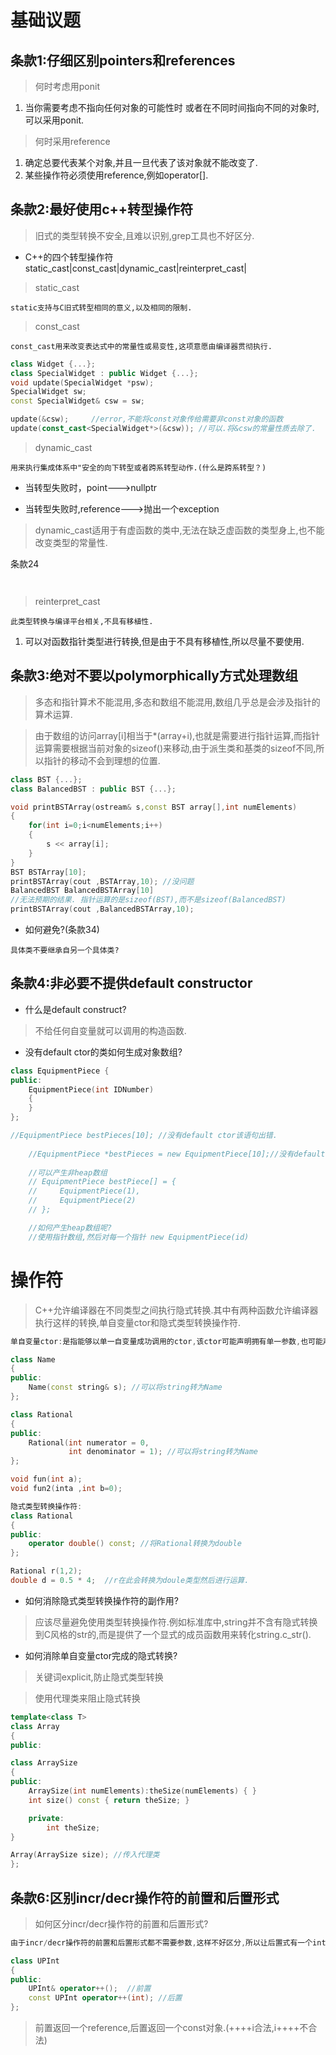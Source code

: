 # 基础议题

## 条款1:仔细区别pointers和references

> 何时考虑用ponit

1. 当你需要考虑不指向任何对象的可能性时
或者在不同时间指向不同的对象时,可以采用ponit.

> 何时采用reference

1. 确定总要代表某个对象,并且一旦代表了该对象就不能改变了.
2. 某些操作符必须使用reference,例如operator[].

## 条款2:最好使用c++转型操作符
> 旧式的类型转换不安全,且难以识别,grep工具也不好区分.

+ C++的四个转型操作符
static_cast|const_cast|dynamic_cast|reinterpret_cast|

> static_cast

```
static支持与C旧式转型相同的意义,以及相同的限制.
```
> const_cast

```
const_cast用来改变表达式中的常量性或易变性,这项意愿由编译器贯彻执行.
```

```c++
class Widget {...};
class SpecialWidget : public Widget {...};
void update(SpecialWidget *psw);
SpecialWidget sw;
const SpecialWidget& csw = sw;

update(&csw);     //error,不能将const对象传给需要非const对象的函数
update(const_cast<SpecialWidget*>(&csw)); //可以.将&csw的常量性质去除了.

```

> dynamic_cast

```
用来执行集成体系中"安全的向下转型或者跨系转型动作.(什么是跨系转型？)
```

+ 当转型失败时，point--->nullptr

+ 当转型失败时,reference--->抛出一个exception

> dynamic_cast适用于有虚函数的类中,无法在缺乏虚函数的类型身上,也不能改变类型的常量性.

条款24
```


```



>reinterpret_cast

```
此类型转换与编译平台相关,不具有移植性.
```

1. 可以对函数指针类型进行转换,但是由于不具有移植性,所以尽量不要使用.


## 条款3:绝对不要以polymorphically方式处理数组
> 多态和指针算术不能混用,多态和数组不能混用,数组几乎总是会涉及指针的算术运算.

> 由于数组的访问array[i]相当于*(array+i),也就是需要进行指针运算,而指针运算需要根据当前对象的sizeof()来移动,由于派生类和基类的sizeof不同,所以指针的移动不会到理想的位置.

```c++
class BST {...};
class BalancedBST : public BST {...};

void printBSTArray(ostream& s,const BST array[],int numElements)
{
    for(int i=0;i<numElements;i++)
    {
        s << array[i];
    }
}
BST BSTArray[10];
printBSTArray(cout ,BSTArray,10); //没问题
BalancedBST BalancedBSTArray[10]
//无法预期的结果. 指针运算的是sizeof(BST),而不是sizeof(BalancedBST)
printBSTArray(cout ,BalancedBSTArray,10);
```

+ 如何避免?(条款34)

```
具体类不要继承自另一个具体类? 
```

## 条款4:非必要不提供default constructor

+ 什么是default construct?

> 不给任何自变量就可以调用的构造函数.

+ 没有default ctor的类如何生成对象数组?

```c++
class EquipmentPiece {
public:
    EquipmentPiece(int IDNumber)
    {   
    }
};

//EquipmentPiece bestPieces[10]; //没有default ctor该语句出错.
    
    //EquipmentPiece *bestPieces = new EquipmentPiece[10];//没有default ctor该语句出错.
    
    //可以产生非heap数组
    // EquipmentPiece bestPiece[] = {
    //     EquipmentPiece(1),
    //     EquipmentPiece(2)
    // };

    //如何产生heap数组呢?
    //使用指针数组,然后对每一个指针 new EquipmentPiece(id)

```

# 操作符

> C++允许编译器在不同类型之间执行隐式转换.其中有两种函数允许编译器执行这样的转换,单自变量ctor和隐式类型转换操作符.

```c++
单自变量ctor:是指能够以单一自变量成功调用的ctor,该ctor可能声明拥有单一参数,也可能声明拥有多个参数,并且除了第一参数之外都有默认值.

class Name
{
public:
    Name(const string& s); //可以将string转为Name
};

class Rational
{
public:
    Rational(int numerator = 0,
             int denominator = 1); //可以将string转为Name
};

void fun(int a);
void fun2(inta ,int b=0);
```

```c++
隐式类型转换操作符:
class Rational
{
public:
    operator double() const; //将Rational转换为double
};

Rational r(1,2);
double d = 0.5 * 4;  //r在此会转换为doule类型然后进行运算.
```
+ 如何消除隐式类型转换操作符的副作用?

> 应该尽量避免使用类型转换操作符.例如标准库中,string并不含有隐式转换到C风格的str的,而是提供了一个显式的成员函数用来转化string.c_str().

+ 如何消除单自变量ctor完成的隐式转换?

> 关键词explicit,防止隐式类型转换

> 使用代理类来阻止隐式转换
```c++
template<class T>
class Array
{
public:

class ArraySize
{
public:
    ArraySize(int numElements):theSize(numElements) { }
    int size() const { return theSize; }

    private: 
        int theSize;
}

Array(ArraySize size); //传入代理类
};
```

## 条款6:区别incr/decr操作符的前置和后置形式

> 如何区分incr/decr操作符的前置和后置形式?

```c++
由于incr/decr操作符的前置和后置形式都不需要参数,这样不好区分,所以让后置式有一个int自变量,并且在调用时,编译器默默给int = 0

class UPInt
{
public:
    UPInt& operator++();  //前置
    const UPInt operator++(int); //后置
};
```
> 前置返回一个reference,后置返回一个const对象.(++++i合法,i++++不合法)

